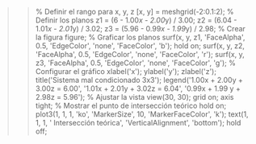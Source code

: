 >> % Definir el rango para x, y, z
>> [x, y] = meshgrid(-2:0.1:2);
>> % Definir los planos
>> z1 = (6 - 1.00*x - 2.00*y) / 3.00;
>> z2 = (6.04 - 1.01*x - 2.01*y) / 3.02;
>> z3 = (5.96 - 0.99*x - 1.99*y) / 2.98;
>> % Crear la figura
>> figure;
>> % Graficar los planos
>> surf(x, y, z1, 'FaceAlpha', 0.5, 'EdgeColor', 'none', 'FaceColor', 'b');
>> hold on;
>> surf(x, y, z2, 'FaceAlpha', 0.5, 'EdgeColor', 'none', 'FaceColor', 'r');
>> surf(x, y, z3, 'FaceAlpha', 0.5, 'EdgeColor', 'none', 'FaceColor', 'g');
>> % Configurar el gráfico
>> xlabel('x');
>> ylabel('y');
>> zlabel('z');
>> title('Sistema mal condicionado 3x3');
>> legend('1.00x + 2.00y + 3.00z = 6.00', '1.01x + 2.01y + 3.02z = 6.04', '0.99x + 1.99
y + 2.98z = 5.96');
>> % Ajustar la vista
>> view(30, 30);
>> grid on;
>> axis tight;
>> % Mostrar el punto de intersección teórico
>> hold on;
>> plot3(1, 1, 1, 'ko', 'MarkerSize', 10, 'MarkerFaceColor', 'k');
>> text(1, 1, 1, '  Intersección teórica', 'VerticalAlignment', 'bottom');
>> hold off;

